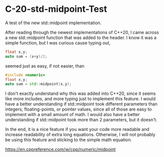 # C-20-std-midpoint-Test
A test of the new std::midpoint implementation.

After reading through the newest implementations of C++20, I came across a new std::midpoint function that was added to the <numeric> header. I know it was a simple function, but I was curious cause typing out,

```cpp
float x,y;
auto sum = (x+y)/2;
```

seemed just as easy, if not easier, than

```cpp
#include <numeric>
float x,y;
auto sum = std::midpoint(x,y);
```

I don't exactly understand why this was added into C++20, since it seems like more includes, and more typing just to implement this feature. I would have a better understanding if std::midpoint took different parameters than integers, floating-points, or pointer values, since all of those are easy to implement with a small amount of math. I would also have a better understanding if std::midpoint took more than 2 parameters, but it doesn't.

In the end, it is a nice feature if you want your code more readable and increase readability of extra long equations. Otherwise, I will not probably be using this feature and sticking to the simple math equation. 

https://en.cppreference.com/w/cpp/numeric/midpoint
